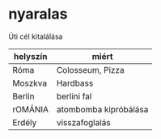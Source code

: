# nyaralas
Úti cél kitalálása



| helyszín     | miért                   |
|--------------|-------------------------|
| Róma         | Colosseum, Pizza        |
| Moszkva      | Hardbass                |
| Berlin       | berlini fal             |
| rOMÁNIA      | atombomba kipróbálása   |
| Erdély       | visszafoglalás          |